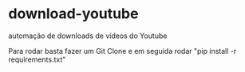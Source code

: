 # download-youtube
automação de downloads de vídeos do Youtube


Para rodar basta fazer um Git Clone e em seguida rodar "pip install -r requirements.txt"
